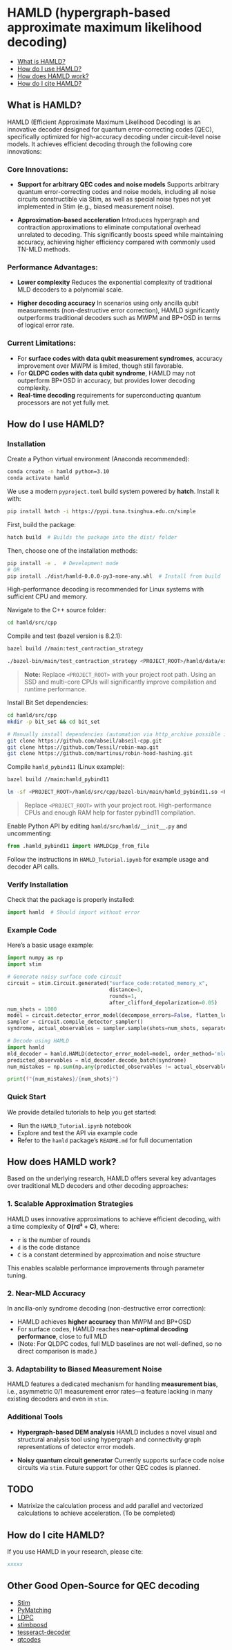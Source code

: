 # HAMLD (hypergraph-based approximate maximum likelihood decoding)

* [What is HAMLD?](#1)
* [How do I use HAMLD?](#2)
* [How does HAMLD work?](#3)
* [How do I cite HAMLD?](#4)

<a id="1"></a>

## What is HAMLD?

HAMLD (Efficient Approximate Maximum Likelihood Decoding) is an innovative decoder designed for quantum error-correcting codes (QEC), specifically optimized for high-accuracy decoding under circuit-level noise models. It achieves efficient decoding through the following core innovations:

### Core Innovations:

* **Support for arbitrary QEC codes and noise models**
  Supports arbitrary quantum error-correcting codes and noise models, including all noise circuits constructible via Stim, as well as special noise types not yet implemented in Stim (e.g., biased measurement noise).

* **Approximation-based acceleration**
  Introduces hypergraph and contraction approximations to eliminate computational overhead unrelated to decoding. This significantly boosts speed while maintaining accuracy, achieving higher efficiency compared with commonly used TN-MLD methods.

### Performance Advantages:

* **Lower complexity**
  Reduces the exponential complexity of traditional MLD decoders to a polynomial scale.

* **Higher decoding accuracy**
  In scenarios using only ancilla qubit measurements (non-destructive error correction), HAMLD significantly outperforms traditional decoders such as MWPM and BP+OSD in terms of logical error rate.

### Current Limitations:

* For **surface codes with data qubit measurement syndromes**, accuracy improvement over MWPM is limited, though still favorable.
* For **QLDPC codes with data qubit syndrome**, HAMLD may not outperform BP+OSD in accuracy, but provides lower decoding complexity.
* **Real-time decoding** requirements for superconducting quantum processors are not yet fully met.

<a id="2"></a>

## How do I use HAMLD?

### Installation

Create a Python virtual environment (Anaconda recommended):

```bash
conda create -n hamld python=3.10
conda activate hamld
```

We use a modern `pyproject.toml` build system powered by **hatch**. Install it with:

```bash
pip install hatch -i https://pypi.tuna.tsinghua.edu.cn/simple
```

First, build the package:

```bash
hatch build  # Builds the package into the dist/ folder
```

Then, choose one of the installation methods:

```bash
pip install -e .  # Development mode
# OR
pip install ./dist/hamld-0.0.0-py3-none-any.whl  # Install from build
```

High-performance decoding is recommended for Linux systems with sufficient CPU and memory.

Navigate to the C++ source folder:

```bash
cd hamld/src/cpp
```

Compile and test (bazel version is 8.2.1):

```bash
bazel build //main:test_contraction_strategy

./bazel-bin/main/test_contraction_strategy <PROJECT_ROOT>/hamld/data/external/epmld_experiment_data/epmld_paper_experiment/overall_performance/surface_code/X/d3_r1/detector_error_model_si1000_p10_no_stabilizer.dem
```

> **Note:** Replace `<PROJECT_ROOT>` with your project root path. Using an SSD and multi-core CPUs will significantly improve compilation and runtime performance.

Install Bit Set dependencies:

```bash
cd hamld/src/cpp
mkdir -p bit_set && cd bit_set

# Manually install dependencies (automation via http_archive possible in future)
git clone https://github.com/abseil/abseil-cpp.git
git clone https://github.com/Tessil/robin-map.git
git clone https://github.com/martinus/robin-hood-hashing.git
```

Compile `hamld_pybind11` (Linux example):

```bash
bazel build //main:hamld_pybind11

ln -sf <PROJECT_ROOT>/hamld/src/cpp/bazel-bin/main/hamld_pybind11.so <PROJECT_ROOT>/hamld/src/hamld/hamld_pybind11.so
```

> Replace `<PROJECT_ROOT>` with your project root. High-performance CPUs and enough RAM help for faster pybind11 compilation.

Enable Python API by editing `hamld/src/hamld/__init__.py` and uncommenting:

```python
from .hamld_pybind11 import HAMLDCpp_from_file
```

Follow the instructions in `HAMLD_Tutorial.ipynb` for example usage and decoder API calls.

### Verify Installation

Check that the package is properly installed:

```python
import hamld  # Should import without error
```

### Example Code

Here’s a basic usage example:

```python
import numpy as np
import stim

# Generate noisy surface code circuit
circuit = stim.Circuit.generated("surface_code:rotated_memory_x", 
                                 distance=3, 
                                 rounds=1, 
                                 after_clifford_depolarization=0.05)
num_shots = 1000
model = circuit.detector_error_model(decompose_errors=False, flatten_loops=True)
sampler = circuit.compile_detector_sampler()
syndrome, actual_observables = sampler.sample(shots=num_shots, separate_observables=True)

# Decode using HAMLD
import hamld
mld_decoder = hamld.HAMLD(detector_error_model=model, order_method='mld', slice_method='no_slice')
predicted_observables = mld_decoder.decode_batch(syndrome)
num_mistakes = np.sum(np.any(predicted_observables != actual_observables, axis=1))

print(f"{num_mistakes}/{num_shots}")
```

### Quick Start

We provide detailed tutorials to help you get started:

* Run the `HAMLD_Tutorial.ipynb` notebook
* Explore and test the API via example code
* Refer to the `hamld` package’s `README.md` for full documentation

<a id="3"></a>

## How does HAMLD work?

Based on the underlying research, HAMLD offers several key advantages over traditional MLD decoders and other decoding approaches:

### 1. Scalable Approximation Strategies

HAMLD uses innovative approximations to achieve efficient decoding, with a time complexity of
**O(rd² + C)**, where:

* `r` is the number of rounds
* `d` is the code distance
* `C` is a constant determined by approximation and noise structure

This enables scalable performance improvements through parameter tuning.

### 2. Near-MLD Accuracy

In ancilla-only syndrome decoding (non-destructive error correction):

* HAMLD achieves **higher accuracy** than MWPM and BP+OSD
* For surface codes, HAMLD reaches **near-optimal decoding performance**, close to full MLD
* (Note: For QLDPC codes, full MLD baselines are not well-defined, so no direct comparison is made.)

### 3. Adaptability to Biased Measurement Noise

HAMLD features a dedicated mechanism for handling **measurement bias**, i.e., asymmetric 0/1 measurement error rates—a feature lacking in many existing decoders and even in `stim`.

### Additional Tools

* **Hypergraph-based DEM analysis**
  HAMLD includes a novel visual and structural analysis tool using hypergraph and connectivity graph representations of detector error models.

* **Noisy quantum circuit generator**
  Currently supports surface code noise circuits via `stim`. Future support for other QEC codes is planned.

<a id="4"></a>

## TODO
<!-- * Implement the core code in C++. (To be completed) -->

* Matrixize the calculation process and add parallel and vectorized calculations to achieve acceleration. (To be completed)

## How do I cite HAMLD?

If you use HAMLD in your research, please cite:

```bibtex
xxxxx
```

## Other Good Open-Source for QEC decoding

* [Stim](https://github.com/quantumlib/Stim.git)
* [PyMatching](https://github.com/oscarhiggott/PyMatching/tree/master)
* [LDPC](https://github.com/quantumgizmos/ldpc)
* [stimbposd](https://github.com/oscarhiggott/stimbposd)
* [tesseract-decoder](https://github.com/quantumlib/tesseract-decoder)
* [qtcodes](https://github.com/yaleqc/qtcodes)

